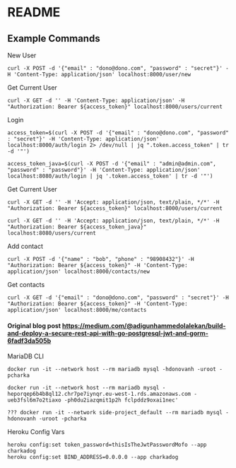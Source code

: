 # README

## Example Commands

New User
```
curl -X POST -d '{"email" : "dono@dono.com", "password" : "secret"}' -H 'Content-Type: application/json' localhost:8000/user/new
```

Get Current User
```
curl -X GET -d '' -H 'Content-Type: application/json' -H "Authorization: Bearer ${access_token}" localhost:8000/users/current
```

Login
```
access_token=$(curl -X POST -d '{"email" : "dono@dono.com", "password" : "secret"}' -H 'Content-Type: application/json' localhost:8000/auth/login 2> /dev/null | jq ".token.access_token" | tr -d '"')

access_token_java=$(curl -X POST -d '{"email" : "admin@admin.com", "password" : "password"}' -H 'Content-Type: application/json' localhost:8080/auth/login | jq '.token.access_token' | tr -d '"')
```

Get Current User
```
curl -X GET -d '' -H 'Accept: application/json, text/plain, */*' -H "Authorization: Bearer ${access_token}" localhost:8000/users/current

curl -X GET -d '' -H 'Accept: application/json, text/plain, */*' -H "Authorization: Bearer ${access_token_java}" localhost:8080/users/current
```


Add contact
```
curl -X POST -d '{"name" : "bob", "phone" : "98908432"}' -H "Authorization: Bearer ${access_token}" -H 'Content-Type: application/json' localhost:8000/contacts/new
```

Get contacts
```
curl -X GET -d '{"email" : "dono@dono.com", "password" : "secret"}' -H "Authorization: Bearer ${access_token}" -H 'Content-Type: application/json' localhost:8000/me/contacts
```

#### Original blog post https://medium.com/@adigunhammedolalekan/build-and-deploy-a-secure-rest-api-with-go-postgresql-jwt-and-gorm-6fadf3da505b

MariaDB CLI
```
docker run -it --network host --rm mariadb mysql -hdonovanh -uroot -pcharka

docker run -it --network host --rm mariadb mysql -heporqep6b4b8ql12.chr7pe7iynqr.eu-west-1.rds.amazonaws.com -ueb3fsl6m7o2tiaxo -ph0du2iazqmit1p2h fclpddz9oxai1nec'

??? docker run -it --network side-project_default --rm mariadb mysql -hdonovanh -uroot -pcharka
```

Heroku Config Vars
```
heroku config:set token_password=thisIsTheJwtPasswordMofo --app charkadog
heroku config:set BIND_ADDRESS=0.0.0.0 --app charkadog
```